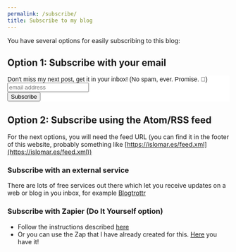 ```yaml
---
permalink: /subscribe/
title: Subscribe to my blog
---
```


You have several options for easily subscribing to this blog:

## Option 1: Subscribe with your email

<!-- Begin Mailchimp Signup Form -->
<link href="//cdn-images.mailchimp.com/embedcode/horizontal-slim-10_7.css" rel="stylesheet" type="text/css">
<style type="text/css">
	#mc_embed_signup{background:#fff; clear:left; font:14px Helvetica,Arial,sans-serif; width:100%;}
	/* Add your own Mailchimp form style overrides in your site stylesheet or in this style block.
	   We recommend moving this block and the preceding CSS link to the HEAD of your HTML file. */
</style>
<div id="mc_embed_signup">
<form action="https://islomar.us5.list-manage.com/subscribe/post?u=07b565f6f4e3c2de016b115d1&amp;id=4af6500806" method="post" id="mc-embedded-subscribe-form" name="mc-embedded-subscribe-form" class="validate" target="_blank" novalidate>
    <div id="mc_embed_signup_scroll">
	<label for="mce-EMAIL">Don't miss my next post, get it in your inbox! (No spam, ever. Promise. 🤞)</label>
	<input type="email" value="" name="EMAIL" class="email" id="mce-EMAIL" placeholder="email address" required>
    <!-- real people should not fill this in and expect good things - do not remove this or risk form bot signups-->
    <div style="position: absolute; left: -5000px;" aria-hidden="true"><input type="text" name="b_07b565f6f4e3c2de016b115d1_4af6500806" tabindex="-1" value=""></div>
    <div class="clear"><input type="submit" value="Subscribe" name="subscribe" id="mc-embedded-subscribe" class="button"></div>
    </div>
</form>
</div>

<!--End mc_embed_signup-->

## Option 2: Subscribe using the Atom/RSS feed

For the next options, you will need the feed URL (you can find it in the footer of this website, probably something like [https://islomar.es/feed.xml](https://islomar.es/feed.xml))

### Subscribe with an external service

There are lots of free services out there which let you receive updates on a web or blog in you inbox, for example [Blogtrottr](https://blogtrottr.com/)

### Subscribe with Zapier (Do It Yourself option)

- Follow the instructions described [here](https://zapier.com/apps/email/integrations/rss/1441/send-new-rss-feed-entries-via-email)
- Or you can use the Zap that I have already created for this. [Here](https://zapier.com/shared/9703d8065f7c85ad5b25629662759f1ca6776376) you have it!